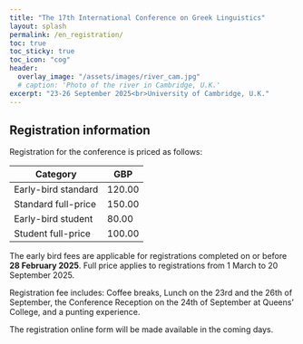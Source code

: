 ```yaml
---
title: "The 17th International Conference on Greek Linguistics"
layout: splash
permalink: /en_registration/
toc: true
toc_sticky: true
toc_icon: "cog"
header:
  overlay_image: "/assets/images/river_cam.jpg"
  # caption: 'Photo of the river in Cambridge, U.K.'
excerpt: "23-26 September 2025<br>University of Cambridge, U.K."
---
```


## Registration information

Registration for the conference is priced as follows:

| Category | GBP |
| --- | --- |
| Early-bird standard | 120.00 |
| Standard full-price | 150.00 |
| Early-bird student | 80.00 |
| Student full-price | 100.00 |

The early bird fees are applicable for registrations completed on or before **28 February 2025**. Full price applies to registrations from 1 March to 20 September 2025.

Registration fee includes: Coffee breaks, Lunch on the 23rd and the 26th of September, the Conference Reception on the 24th of September at Queens’ College, and a punting experience.

The registration online form will be made available in the coming days.
